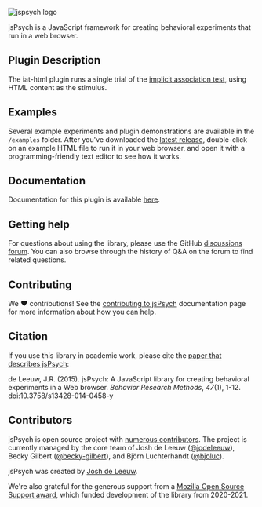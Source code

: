 ![jspsych logo](http://www.jspsych.org/7.0/img/jspsych-logo.jpg)

jsPsych is a JavaScript framework for creating behavioral experiments that run in a web browser.

## Plugin Description

The iat-html plugin runs a single trial of the [implicit association test](https://implicit.harvard.edu/implicit/iatdetails.html), using HTML content as the stimulus.

## Examples

Several example experiments and plugin demonstrations are available in the `/examples` folder.
After you've downloaded the [latest release](https://github.com/jspsych/jsPsych/releases), double-click on an example HTML file to run it in your web browser, and open it with a programming-friendly text editor to see how it works.

## Documentation

Documentation for this plugin is available [here](https://www.jspsych.org/latest/plugins/iat-html).

## Getting help

For questions about using the library, please use the GitHub [discussions forum](https://github.com/jspsych/jsPsych/discussions).
You can also browse through the history of Q&A on the forum to find related questions.

## Contributing

We :heart: contributions!
See the [contributing to jsPsych](https://www.jspsych.org/latest/developers/contributing/) documentation page for more information about how you can help.

## Citation

If you use this library in academic work, please cite the [paper that describes jsPsych](http://link.springer.com/article/10.3758%2Fs13428-014-0458-y):

de Leeuw, J.R. (2015). jsPsych: A JavaScript library for creating behavioral experiments in a Web browser. _Behavior Research Methods_, _47_(1), 1-12. doi:10.3758/s13428-014-0458-y

## Contributors

jsPsych is open source project with [numerous contributors](https://github.com/jspsych/jsPsych/graphs/contributors).
The project is currently managed by the core team of Josh de Leeuw ([@jodeleeuw](https://github.com/jodeleeuw)), Becky Gilbert ([@becky-gilbert](https://github.com/becky-gilbert)), and Björn Luchterhandt ([@bjoluc](https://github.com/bjoluc)).

jsPsych was created by [Josh de Leeuw](http://www.twitter.com/joshdeleeuw).

We're also grateful for the generous support from a [Mozilla Open Source Support award](https://www.mozilla.org/en-US/moss/), which funded development of the library from 2020-2021.
